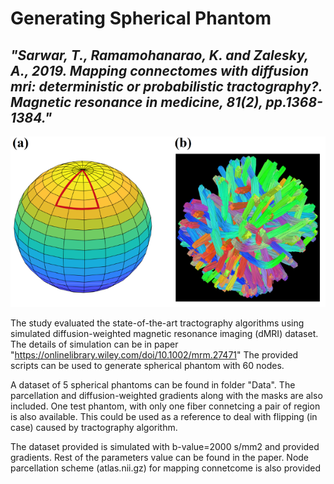
# **Generating Spherical Phantom**

## *"Sarwar, T., Ramamohanarao, K. and Zalesky, A., 2019. Mapping connectomes with diffusion mri: deterministic or probabilistic tractography?. Magnetic resonance in medicine, 81(2), pp.1368-1384."*

![alt text](https://github.com/sarwart/Phantoms/blob/master/Image.png)

The study evaluated the state-of-the-art tractography algorithms using simulated diffusion-weighted magnetic resonance imaging (dMRI) dataset. 
The details of simulation can be in paper "https://onlinelibrary.wiley.com/doi/10.1002/mrm.27471"
The provided scripts can be used to generate spherical phantom with 60 nodes.

A dataset of 5 spherical phantoms can be found in folder "Data". The parcellation and diffusion-weighted gradients along with the masks are also included. 
One test phantom, with only one fiber connetcing a pair of region is also available. This could be used as a reference to deal with flipping (in case) caused by tractography algorithm. 

The dataset provided is simulated with b-value=2000 s/mm2 and provided gradients. Rest of the parameters value can be found in the paper.
Node parcellation scheme (atlas.nii.gz) for mapping connetcome is also provided


